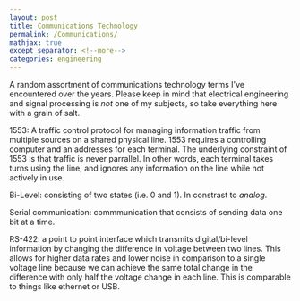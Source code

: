 ```yaml
---
layout: post
title: Communications Technology
permalink: /Communications/
mathjax: true
except_separator: <!--more-->
categories: engineering
---
```


A random assortment of communications technology terms I've encountered over the years. Please keep in mind that electrical engineering and signal processing is *not* one of my subjects, so take everything here with a grain of salt. 

<!--more-->

1553: A traffic control protocol for managing information traffic from multiple sources on a shared physical line. 1553 requires a controlling computer and an addresses for each terminal. The underlying constraint of 1553 is that traffic is never parrallel. In other words, each terminal takes turns using the line, and ignores any information on the line while not actively in use. 

Bi-Level: consisting of two states (i.e. 0 and 1). In constrast to *analog*.

Serial communication: commmunication that consists of sending data one bit at a time.

RS-422: a point to point interface which transmits digital/bi-level information by changing the difference in voltage between two lines. This allows for higher data rates and lower noise in comparison to a single voltage line because we can achieve the same total change in the difference with only half the voltage change in each line. This is comparable to things like ethernet or USB. 



